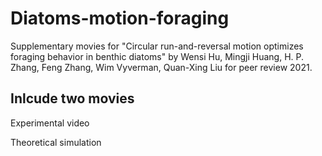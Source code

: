 # Diatoms-motion-foraging
Supplementary movies for "Circular run-and-reversal motion optimizes foraging behavior in benthic diatoms" by Wensi Hu, Mingji Huang, H. P. Zhang, Feng Zhang, Wim Vyverman, Quan-Xing Liu for peer review 2021.

## Inlcude two movies
 Experimental video
 
 Theoretical simulation
